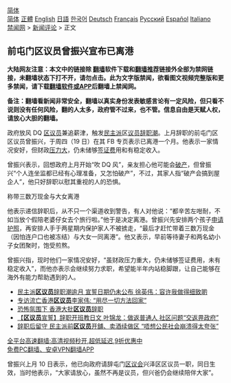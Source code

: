  <!-- 面包屑导航 --> <div class="breadcrumb"><!-- GTranslate: https://gtranslate.io/ -->  <div class="switcher notranslate">  <div class="selected">  <a href="#" onclick="return false;"> 简体</a>  </div>  <div class="option">  <a href="https://www.bannedbook.org" onclick="doGTranslate('zh-CN|zh-CN');jQuery('div.switcher div.selected a').html(jQuery(this).html());return false;" title="简体中文" class="nturl selected"> 简体</a>  <a href="https://www.bannedbook.org/zh-tw/" onclick="doGTranslate('zh-CN|zh-TW');jQuery('div.switcher div.selected a').html(jQuery(this).html());return false;" title="繁體中文" class="nturl"> 正體</a>  <a href="https://www.bannedbook.org/en/" onclick="doGTranslate('zh-CN|en');jQuery('div.switcher div.selected a').html(jQuery(this).html());return false;" title="English" class="nturl"> English</a>  <a href="https://www.bannedbook.org/ja/" onclick="doGTranslate('zh-CN|ja');jQuery('div.switcher div.selected a').html(jQuery(this).html());return false;" title="日本語" class="nturl"> 日語</a>  <a href="https://www.bannedbook.org/ko/" onclick="doGTranslate('zh-CN|ko');jQuery('div.switcher div.selected a').html(jQuery(this).html());return false;" title="한국어" class="nturl"> 한국어</a>  <a href="https://www.bannedbook.org/de/" onclick="doGTranslate('zh-CN|de');jQuery('div.switcher div.selected a').html(jQuery(this).html());return false;" title="Deutsch" class="nturl"> Deutsch</a>  <a href="https://www.bannedbook.org/fr/" onclick="doGTranslate('zh-CN|fr');jQuery('div.switcher div.selected a').html(jQuery(this).html());return false;" title="Français" class="nturl"> Français</a>  <a href="https://www.bannedbook.org/ru/" onclick="doGTranslate('zh-CN|ru');jQuery('div.switcher div.selected a').html(jQuery(this).html());return false;" title="Русский" class="nturl"> Русский</a>  <a href="https://www.bannedbook.org/es/" onclick="doGTranslate('zh-CN|es');jQuery('div.switcher div.selected a').html(jQuery(this).html());return false;" title="Español" class="nturl"> Español</a>  <a href="https://www.bannedbook.org/it/" onclick="doGTranslate('zh-CN|it');jQuery('div.switcher div.selected a').html(jQuery(this).html());return false;" title="Italiano" class="nturl"> Italiano</a>  </div>  </div>      <div class='breadcrumb-sub'><!-- Breadcrumb NavXT 6.3.0 --> <a href="https://www.bannedbook.org/" class="home">禁闻网</a> &gt; <a href="https://www.bannedbook.org/bnews/comments/" class="category">新闻评论</a> &gt; 正文</div></div><h2>前屯门区议员曾振兴宣布已离港</h2> <p class="notice"><b>大陆网友注意：本文中的链接除 <a href="https://github.com/bannedbook/fanqiang" >翻墙</a>软件下载和<a href="https://github.com/killgcd/justmysocks/blob/master/README.md">翻墙推荐</a>链接外全部为禁网链接，未翻墙状态下打不开，请勿点击。此为文字版禁闻，欲看图文视频完整版和更多禁闻，请下载<a href="https://github.com/bannedbook/fanqiang">翻墙软件或APP</a>后翻墙上禁闻网。</p><p>备注：翻墙看新闻非常安全，翻墙以真实身份发表敏感言论有一定风险，但只看不说则没有任何风险，翻的人太多，政府管不过来，也不管。信息自由是天赋人权，请放心大胆的翻墙。</b></p>  <div class="entry">  <p>政府放风 DQ <a href="https://www.bannedbook.org/bnews/tag/%E5%8C%BA%E8%AE%AE%E5%91%98/" class="st_tag internal_tag" rel="tag" title="标签 区议员 下的日志">区议员</a>兼追薪津，触发<a href="https://www.bannedbook.org/bnews/tag/%E6%B0%91%E4%B8%BB%E6%B4%BE/" class="st_tag internal_tag" rel="tag" title="标签 民主派 下的日志">民主派</a>区<a href="https://www.bannedbook.org/bnews/tag/%e8%ae%ae%e5%91%98/" class="st_tag internal_tag" rel="tag" title="标签 议员 下的日志">议员</a><a href="https://www.bannedbook.org/bnews/tag/%E8%BE%9E%E8%81%8C%E6%BD%AE/" class="st_tag internal_tag" rel="tag" title="标签 辞职潮 下的日志">辞职潮</a>。上月辞职的前屯门区区议员曾振兴，于周四（19 日）在其 FB 专页表示已离港一个月。他表示一家情况安好，但财政<a href="https://www.bannedbook.org/bnews/tag/%E5%8E%8B%E5%8A%9B%E5%A4%A7/" class="st_tag internal_tag" rel="tag" title="标签 压力大 下的日志">压力大</a>，仍未储够<a href="https://www.bannedbook.org/bnews/tag/%E7%AD%BE%E8%AF%81%E8%B4%B9/" class="st_tag internal_tag" rel="tag" title="标签 签证费 下的日志">签证费</a>用和有稳定收入。</p> <p>曾振兴表示，回想政府上月开始“吹 DQ 风”，亲友担心他可能会<a href="https://www.bannedbook.org/bnews/tag/%e7%a0%b4%e4%ba%a7/" class="st_tag internal_tag" rel="tag" title="标签 破产 下的日志">破产</a>，但曾振兴“个人连坐监都已经有心理准备，又怎怕破产”，不过，其家人指“破产会搞到屋企人”，他只好辞职以慰其重视的人的恐惧。</p>  <p>称带三数万现金与大女离港</p> <p>他表示递信辞职后，从不只一个渠道收到警告，有人对他说：“都辛苦左咁耐，不如当放个假陪老婆仔女去个旅行啦。”他于是决定离港。曾振兴先安排两个孩子<a href="https://www.bannedbook.org/bnews/tag/%E7%94%B3%E8%AF%B7%E6%8A%A4%E7%85%A7/" class="st_tag internal_tag" rel="tag" title="标签 申请护照 下的日志">申请护照</a>，再安排人手于两星期内保护家人不被掳走，“最后才赶忙带着三数万现金（因怕连户口也被冻结）与大女一同离港”。他又表示，早前等待妻子和两名幼小子女团聚时，饱受煎熬。</p>  <p>曾振兴指，现时他们一家情况安好，“虽财政压力重大，仍未储够签证费用，未有稳定收入”，而他亦表示会继续努力求职，希望能半年内站稳脚跟，让自己能够在海外有能力帮助遇到的人。</p> <ul class='op-related-articles' title='相关阅读'> <li><a href='https://www.bannedbook.org/bnews/comments/20210818/1608546.html' target='_blank'>民主派<b>区议员</b>辞职潮逾月 宣誓日期仍未公布 徐英伟：容许我做得细致啲</a></li> <li><a href='https://www.bannedbook.org/bnews/cnnews/hknews/20210818/1608126.html' target='_blank'>专访流亡香港<b>区议员</b>李家伟: “用尽一切方法回家”</a></li> <li><a href='https://www.bannedbook.org/bnews/headline/20210817/1607585.html' target='_blank'>恐怖氛围下 香港大批<b>区议员</b>辞职</a></li> <li><a href='https://www.bannedbook.org/bnews/comments/20210814/1606223.html' target='_blank'>【<b>区议员</b>宣誓】辞职开班教日文 叶锦龙：做返普通人 社区问题“交返畀政府”</a></li> <li><a href='https://www.bannedbook.org/bnews/comments/20210813/1605823.html' target='_blank'>辞职后留守 民主派前<b>区议员</b>开舖、卖酒续做区 “唔想公民社会崩溃得太夸张”</a></li> </ul> <p class="texttj"> <a href="https://github.com/bannedbook/fanqiang/wiki/V2ray%E6%9C%BA%E5%9C%BA" target="_blank">全平台高速翻墙:高清视频秒开,超低延迟,9折优惠中</a><br/> <a href="https://github.com/bannedbook/fanqiang/wiki/%E7%A6%81%E9%97%BB%E7%BD%91%E5%AE%89%E5%8D%93%E7%BF%BB%E5%A2%99%E6%96%B0%E9%97%BBAPP" target="_blank">免费PC翻墙、安卓VPN翻墙APP</a></p> <p>曾振兴上月 10 日表示，他已向政府请辞屯门<a href="https://www.bannedbook.org/bnews/tag/%E5%8C%BA%E8%AE%AE%E4%BC%9A/" class="st_tag internal_tag" rel="tag" title="标签 区议会 下的日志">区议会</a>兴泽区区议员一职，同日生效，当时他表示，“大家请放心，虽然不再是议员，但兴爸仍会继续陪伴大家”。</p><a name='sharetosocial'></a>  <div style="margin-bottom:5px;padding-bottom:5px;clear:both"> <div id="archive-pix-1" class="banner-ads"> <!-- AuctionX Display platform tag START --> <div id="26318x728x90x621x_ADSLOT2" clicktrack="%%CLICK_URL_ESC%%"></div> <!-- AuctionX Display platform tag END --> </div> <div id="archive-pix-2" class="banner-ads"> <!-- AuctionX Display platform tag START --> <div id="26315x300x250x621x_ADSLOT2" clicktrack="%%CLICK_URL_ESC%%"></div> <!-- AuctionX Display platform tag END --> </div> </div>  <div id="archive-pix-1" class="banner-ads"> <!-- AuctionX Display platform tag START --> <div id="26318x728x90x621x_ADSLOT3" clicktrack="%%CLICK_URL_ESC%%"></div> <!-- AuctionX Display platform tag END --> </div> </div><!--END ENTRY--> 